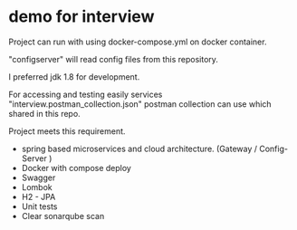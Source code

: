 # demo for interview

Project can run with using docker-compose.yml on docker container.   

"configserver" will read config files from this repository. 

I preferred jdk 1.8 for development. 

For accessing and testing easily services "interview.postman_collection.json" postman collection can use which shared in this repo.

Project meets this requirement.

* spring based microservices and cloud architecture. (Gateway / Config-Server )
* Docker with compose deploy
* Swagger
* Lombok
* H2 - JPA
* Unit tests
* Clear sonarqube scan
